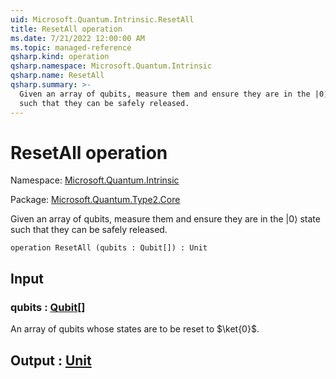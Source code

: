 ```yaml
---
uid: Microsoft.Quantum.Intrinsic.ResetAll
title: ResetAll operation
ms.date: 7/21/2022 12:00:00 AM
ms.topic: managed-reference
qsharp.kind: operation
qsharp.namespace: Microsoft.Quantum.Intrinsic
qsharp.name: ResetAll
qsharp.summary: >-
  Given an array of qubits, measure them and ensure they are in the |0⟩ state
  such that they can be safely released.
---
```


# ResetAll operation

Namespace: [Microsoft.Quantum.Intrinsic](xref:Microsoft.Quantum.Intrinsic)

Package: [Microsoft.Quantum.Type2.Core](https://nuget.org/packages/Microsoft.Quantum.Type2.Core)


Given an array of qubits, measure them and ensure they are in the |0⟩ statesuch that they can be safely released.

```qsharp
operation ResetAll (qubits : Qubit[]) : Unit
```


## Input

### qubits : [Qubit](xref:microsoft.quantum.qsharp.valueliterals#qubit-literals)[]

An array of qubits whose states are to be reset to $\ket{0}$.



## Output : [Unit](xref:microsoft.quantum.qsharp.valueliterals#unit-literal)

